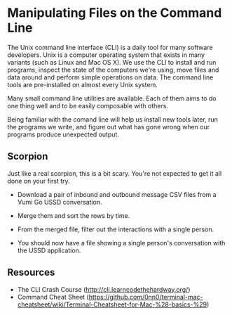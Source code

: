 Manipulating Files on the Command Line
======================================

The Unix command line interface (CLI) is a daily tool for many
software developers. Unix is a computer operating system that
exists in many variants (such as Linux and Mac OS X). We use
the CLI to install and run programs, inspect the state of the
computers we're using, move files and data around and perform
simple operations on data. The command line tools are
pre-installed on almost every Unix system.

Many small command line utilities are available. Each of them aims to
do one thing well and to be easily composable with others.

Being familiar with the comand line will help us install new tools
later, run the programs we write, and figure out what has gone wrong
when our programs produce unexpected output.


Scorpion
--------

Just like a real scorpion, this is a bit scary. You're not expected
to get it all done on your first try.

* Download a pair of inbound and outbound message CSV files from a Vumi Go USSD conversation.

* Merge them and sort the rows by time.

* From the merged file, filter out the interactions with a single person.

* You should now have a file showing a single person's conversation with the USSD application.


Resources
---------

* The CLI Crash Course (http://cli.learncodethehardway.org/)
* Command Cheat Sheet (https://github.com/0nn0/terminal-mac-cheatsheet/wiki/Terminal-Cheatsheet-for-Mac-%28-basics-%29)
